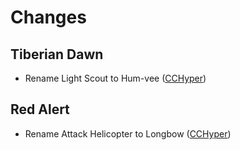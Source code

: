 # Changes

## Tiberian Dawn

- Rename Light Scout to Hum-vee ([CCHyper](https://steamcommunity.com/sharedfiles/filedetails/?id=2111122737))

## Red Alert

- Rename Attack Helicopter to Longbow ([CCHyper](https://steamcommunity.com/sharedfiles/filedetails/?id=2111124854))
